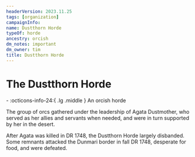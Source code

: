 ```yaml
---
headerVersion: 2023.11.25
tags: [organization]
campaignInfo:
name: Dustthorn Horde
typeOf: horde
ancestry: orcish
dm_notes: important
dm_owner: tim
title: Dustthorn Horde
---
```

# The Dustthorn Horde
<div class="grid cards ext-narrow-margin ext-one-column" markdown>
-
   :octicons-info-24:{ .lg .middle } An orcish horde  
</div>


The group of orcs gathered under the leadership of Agata Dustmother, who served as her allies and servants when needed, and were in turn supported by her in the desert. 

After Agata was killed in DR 1748, the Dustthorn Horde largely disbanded. Some remnants attacked the Dunmari border in fall DR 1748, desperate for food, and were defeated. 

